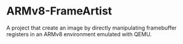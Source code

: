 # ARMv8-FrameArtist
A project that create an image by directly manipulating framebuffer registers in an ARMv8 environment emulated with QEMU.
